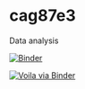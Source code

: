 # cag87e3
Data analysis


[![Binder](https://mybinder.org/badge_logo.svg)](https://mybinder.org/v2/gh/ZarulHanifah/cag87e3.git/HEAD?urlpath=%2Fdoc%2Ftree%2Fmetabolome_microbiome_corr.ipynb)

[![Voila via Binder](https://img.shields.io/badge/voila%40binder-launch-34BE5B?logo=voila)](https://mybinder.org/v2/gh/ZarulHanifah/cag87e3/HEAD?urlpath=voila%2Fmetabolome_microbiome_corr.ipynb)
